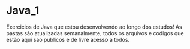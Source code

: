 # Java_1

Exercicios de Java que estou desenvolvendo ao longo dos estudos!
As pastas são atualizadas semanalmente, todos os arquivos e codigos que estão aqui sao publicos e de livre acesso a todos.
